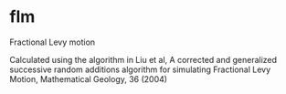 # flm
Fractional Levy motion

Calculated using the algorithm in Liu et al, A corrected and generalized
successive random additions algorithm for simulating Fractional Levy Motion,
Mathematical Geology, 36 (2004) 
